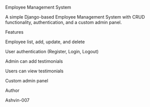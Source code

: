 Employee Management System

A simple Django-based Employee Management System with CRUD functionality, authentication, and a custom admin panel.

Features

Employee list, add, update, and delete

User authentication (Register, Login, Logout)

Admin can add testimonials

Users can view testimonials

Custom admin panel

Author

Ashvin-007

